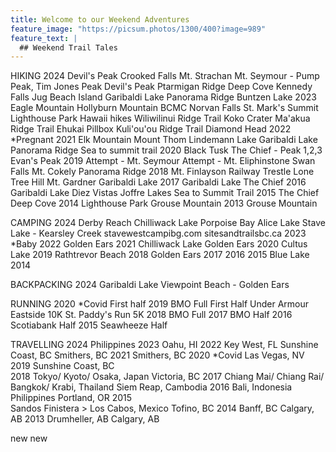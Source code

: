 ```yaml
---
title: Welcome to our Weekend Adventures
feature_image: "https://picsum.photos/1300/400?image=989"
feature_text: |
  ## Weekend Trail Tales
---
```



HIKING
2024
    Devil's Peak
    Crooked Falls
    Mt. Strachan
    Mt. Seymour - Pump Peak, Tim Jones Peak
    Devil's Peak
    Ptarmigan Ridge
    Deep Cove
    Kennedy Falls
    Jug Beach Island
    Garibaldi Lake
    Panorama Ridge
    Buntzen Lake
2023
    Eagle Mountain
    Hollyburn Mountain
    BCMC
    Norvan Falls
    St. Mark's Summit
    Lighthouse Park
    Hawaii hikes
	Wiliwilinui Ridge Trail
	Koko Crater
	Ma'akua Ridge Trail
	Ehukai Pillbox
	Kuli'ou'ou Ridge Trail
	Diamond Head
2022
    *Pregnant
2021
    Elk Mountain
    Mount Thom
    Lindemann Lake
    Garibaldi Lake
    Panorama Ridge
    Sea to summit trail
2020
    Black Tusk
    The Chief - Peak 1,2,3
    Evan's Peak
2019
    Attempt - Mt. Seymour
    Attempt - Mt. Eliphinstone
    Swan Falls
    Mt. Cokely
    Panorama Ridge
2018
    Mt. Finlayson
    Railway Trestle
    Lone Tree Hill
    Mt. Gardner
    Garibaldi Lake
2017
    Garibaldi Lake
    The Chief
2016
    Garibaldi Lake
    Diez Vistas
    Joffre Lakes
    Sea to Summit Trail
2015
    The Chief
    Deep Cove
2014
    Lighthouse Park
    Grouse Mountain
2013
    Grouse Mountain



    


CAMPING
2024
    Derby Reach 
    Chilliwack Lake 
    Porpoise Bay 
    Alice Lake
    Stave Lake - Kearsley Creek 
	stavewestcampibg.com 
	sitesandtrailsbc.ca
2023
    *Baby
2022
    Golden Ears
2021
    Chilliwack Lake
    Golden Ears
2020
    Cultus Lake
2019
    Rathtrevor Beach
2018
    Golden Ears
2017
2016
2015
    Blue Lake
2014
    



    

BACKPACKING
2024
    Garibaldi Lake
    Viewpoint Beach - Golden Ears 



    

RUNNING
2020
    *Covid
    First half
2019
    BMO Full
    First Half
    Under Armour Eastside 10K
    St. Paddy's Run 5K
2018
    BMO Full
2017
    BMO Half
2016
    Scotiabank Half
2015 
    Seawheeze Half



    

TRAVELLING
2024
    Philippines
2023
    Oahu, HI
2022
    Key West, FL
    Sunshine Coast, BC
    Smithers, BC
2021
    Smithers, BC
2020
    *Covid
    Las Vegas, NV
2019
    Sunshine Coast, BC    
2018
    Tokyo/ Kyoto/ Osaka, Japan
    Victoria, BC
2017
    Chiang Mai/ Chiang Rai/ Bangkok/ Krabi, Thailand
    Siem Reap, Cambodia
2016
    Bali, Indonesia
    Philippines
    Portland, OR
2015   
    Sandos Finistera > Los Cabos, Mexico
    Tofino, BC
2014
    Banff, BC
    Calgary, AB
2013
    Drumheller, AB
    Calgary, AB

new
new

